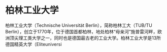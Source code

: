 # 柏林工业大学

柏林工业大学（Technische Universität Berlin），简称柏林工大（TUB/TU Berlin），创立于1770年，位于德国首都柏林，地处柏林“母亲河”施普雷河畔，欧洲顶尖理工类大学之一，同时也是德国最古老的工业大学。柏林工业大学是13所德国精英大学（Eliteuniversi